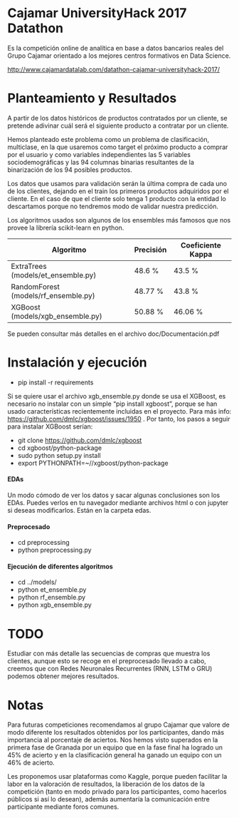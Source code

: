 # Cajamar UniversityHack 2017 Datathon

Es la competición online de analítica en base a datos bancarios reales del Grupo Cajamar orientado a los mejores centros formativos en Data Science.

http://www.cajamardatalab.com/datathon-cajamar-universityhack-2017/

# Planteamiento y Resultados

A partir de los datos históricos de productos contratados por un cliente, se pretende adivinar cuál será el siguiente producto a contratar por un cliente.

Hemos planteado este problema como un problema de clasificación, multiclase, en la que usaremos como target el próximo producto a comprar por el usuario y como variables independientes las 5 variables sociodemográficas y las 94 columnas binarias resultantes de la binarización de los 94 posibles productos.

Los datos que usamos para validación serán la última compra de cada uno de los clientes, dejando en el train los primeros productos adquiridos por el cliente. En el caso de que el cliente solo tenga 1 producto con la entidad lo descartamos porque no tendremos modo de validar nuestra predicción.

Los algoritmos usados son algunos de los ensembles más famosos que nos provee la librería scikit-learn en python.

| Algoritmo | Precisión | Coeficiente Kappa |
| --------- | --------- | ----------------- |
| ExtraTrees (models/et_ensemble.py) | 48.6 % | 43.5 % |
| RandomForest (models/rf_ensemble.py) | 48.77 % | 43.8 % |
| XGBoost (models/xgb_ensemble.py) | 50.88 % | 46.06 % |

Se pueden consultar más detalles en el archivo doc/Documentación.pdf

# Instalación y ejecución

- pip install -r requirements

Si se quiere usar el archivo xgb_ensemble.py donde se usa el XGBoost, es necesario no instalar con un simple “pip install xgboost”, porque se han usado características recientemente incluidas en el proyecto. Para más info: https://github.com/dmlc/xgboost/issues/1950 . Por tanto, los pasos a seguir para instalar XGBoost serían:

- git clone https://github.com/dmlc/xgboost
- cd xgboost/python-package
- sudo python setup.py install
- export PYTHONPATH=~/<your-path>/xgboost/python-package

#### EDAs

Un modo cómodo de ver los datos y sacar algunas conclusiones son los EDAs. Puedes verlos en tu navegador mediante archivos html o con jupyter si deseas modificarlos. Están en la carpeta edas.

#### Preprocesado

- cd preprocessing
- python preprocessing.py

#### Ejecución de diferentes algoritmos

- cd ../models/
- python et_ensemble.py
- python rf_ensemble.py
- python xgb_ensemble.py

# TODO

Estudiar con más detalle las secuencias de compras que muestra los clientes, aunque esto se recoge en el preprocesado llevado a cabo, creemos que con Redes Neuronales Recurrentes (RNN, LSTM o GRU) podemos obtener mejores resultados.

# Notas

Para futuras competiciones recomendamos al grupo Cajamar que valore de modo diferente los resultados obtenidos por los participantes, dando más importancia al porcentaje de aciertos. Nos hemos visto superados en la primera fase de Granada por un equipo que en la fase final ha logrado un 45% de acierto y en la clasificación general ha ganado un equipo con un 46% de acierto.

Les proponemos usar plataformas como Kaggle, porque pueden facilitar la labor en la valoración de resultados, la liberación de los datos de la competición (tanto en modo privado para los participantes, como hacerlos públicos si así lo desean), además aumentaría la comunicación entre participante mediante foros comunes.
